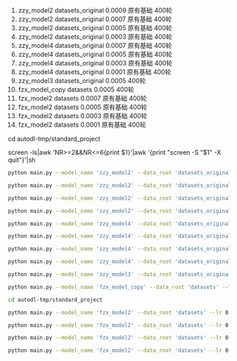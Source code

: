 1. zzy_model2  datasets_original 0.0009  原有基础 400轮
2. zzy_model2  datasets_original 0.0007  原有基础 400轮
3. zzy_model2  datasets_original 0.0005  原有基础 400轮
4. zzy_model2  datasets_original 0.0003  原有基础 400轮
5. zzy_model4  datasets_original 0.0007  原有基础 400轮
6. zzy_model4  datasets_original 0.0005  原有基础 400轮
7. zzy_model4  datasets_original 0.0003  原有基础 400轮
8. zzy_model4  datasets_original 0.0001  原有基础 400轮
9. zzy_model3  datasets_original 0.0005          400轮
10. fzx_model_copy       datasets 0.0005          400轮    
11. fzx_model2           datasets 0.0007  原有基础 400轮  
12. fzx_model2           datasets 0.0005  原有基础 400轮  
13. fzx_model2           datasets 0.0003  原有基础 400轮 
14. fzx_model2           datasets 0.0001  原有基础 400轮    

cd autodl-tmp/standard_project

screen -ls|awk 'NR>=2&&NR<=6{print $1}'|awk '{print "screen -S "$1" -X quit"}'|sh

```bash
python main.py --model_name 'zzy_model2' --data_root 'datasets_original' --lr 0.0007 --epochs 400 --batch_size 4 --class_weights '8,12,10,12' --pretrained_model '/root/autodl-tmp/standard_project/log/zzy_model2/20241014_154325/self_best_model_20241014_154325.pth'

python main.py --model_name 'zzy_model2' --data_root 'datasets_original' --lr 0.0005 --epochs 400 --batch_size 4 --class_weights '8,12,10,12' --pretrained_model '/root/autodl-tmp/standard_project/log/zzy_model2/20241014_154325/self_best_model_20241014_154325.pth'

python main.py --model_name 'zzy_model2' --data_root 'datasets_original' --lr 0.0003 --epochs 400 --batch_size 4 --class_weights '8,12,10,12' --pretrained_model '/root/autodl-tmp/standard_project/log/zzy_model2/20241014_154325/self_best_model_20241014_154325.pth'

python main.py --model_name 'zzy_model2' --data_root 'datasets_original' --lr 0.0001 --epochs 400 --batch_size 4 --class_weights '8,12,10,12' --pretrained_model '/root/autodl-tmp/standard_project/log/zzy_model2/20241014_154325/self_best_model_20241014_154325.pth'

python main.py --model_name 'zzy_model4' --data_root 'datasets_original' --lr 0.0007 --epochs 400 --batch_size 4 --class_weights '8,8,12,16' --pretrained_model '/root/autodl-tmp/standard_project/log/zzy_model4/20241014_154727/self_best_model_20241014_154727.pth'

python main.py --model_name 'zzy_model4' --data_root 'datasets_original' --lr 0.0005 --epochs 400 --batch_size 4 --class_weights '8,8,12,16' --pretrained_model '/root/autodl-tmp/standard_project/log/zzy_model4/20241014_154727/self_best_model_20241014_154727.pth'

python main.py --model_name 'zzy_model4' --data_root 'datasets_original' --lr 0.0003 --epochs 400 --batch_size 4 --class_weights '8,8,12,16' --pretrained_model '/root/autodl-tmp/standard_project/log/zzy_model4/20241014_154727/self_best_model_20241014_154727.pth'

python main.py --model_name 'zzy_model4' --data_root 'datasets_original' --lr 0.0001 --epochs 400 --batch_size 4 --class_weights '8,8,12,16' --pretrained_model '/root/autodl-tmp/standard_project/log/zzy_model4/20241014_154727/self_best_model_20241014_154727.pth'

python main.py --model_name 'zzy_model3' --data_root 'datasets_original' --lr 0.0005 --epochs 400 --batch_size 4 --class_weights '8,8,12,16' 

python main.py --model_name 'fzx_model_copy' --data_root 'datasets' --lr 0.0005 --epochs 400 --batch_size 4 --class_weights '8,8,12,16' 

cd autodl-tmp/standard_project

python main.py --model_name 'fzx_model2' --data_root 'datasets' --lr 0.0007 --epochs 400 --batch_size 4 --class_weights '8,8,12,16' --pretrained_model '/root/autodl-tmp/standard_project/log/fzx_model2/20241014_001507/self_best_model_20241014_001507.pth'

python main.py --model_name 'fzx_model2' --data_root 'datasets' --lr 0.0005 --epochs 400 --batch_size 4 --class_weights '8,8,12,16' --pretrained_model '/root/autodl-tmp/standard_project/log/fzx_model2/20241014_001507/self_best_model_20241014_001507.pth'

python main.py --model_name 'fzx_model2' --data_root 'datasets' --lr 0.0003 --epochs 400 --batch_size 4 --class_weights '8,8,12,16' --pretrained_model '/root/autodl-tmp/standard_project/log/fzx_model2/20241014_001507/self_best_model_20241014_001507.pth'

python main.py --model_name 'fzx_model2' --data_root 'datasets' --lr 0.0001 --epochs 400 --batch_size 4 --class_weights '8,8,12,16' --pretrained_model '/root/autodl-tmp/standard_project/log/fzx_model2/20241014_001507/self_best_model_20241014_001507.pth'
```